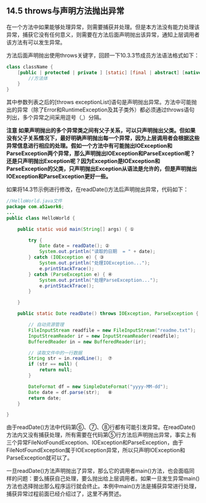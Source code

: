 ## 14.5 throws与声明方法抛出异常

在一个方法中如果能够处理异常，则需要捕获并处理。但是本方法没有能力处理该异常，捕获它没有任何意义，则需要在方法后面声明抛出该异常，通知上层调用者该方法有可以发生异常。

方法后面声明抛出使用throws关键字，回顾一下10.3.3节成员方法语法格式如下：

```java
class className {
    [public | protected | private ] [static] [final | abstract] [native] [synchronized] type methodName([paramList]) [throws exceptionList] {
        //方法体
    }
}

```


其中参数列表之后的[throws exceptionList]语句是声明抛出异常。方法中可能抛出的异常（除了Error和RuntimeException及其子类外）都必须通过throws语句列出，多个异常之间采用逗号（,）分隔。

**注意 如果声明抛出的多个异常类之间有父子关系，可以只声明抛出父类。但如果没有父子关系情况下，最好明确声明抛出每一个异常，因为上层调用者会根据这些异常信息进行相应的处理。假如一个方法中有可能抛出IOException和ParseException两个异常，那么声明抛出IOException和ParseException呢？还是只声明抛出Exception呢？因为Exception是IOException和ParseException的父类，只声明抛出Exception从语法是允许的，但是声明抛出IOException和ParseException更好一些。**

如果将14.3节示例进行修改，在readDate()方法后声明抛出异常，代码如下：


```java
//HelloWorld.java文件
package com.a51work6;
...
public class HelloWorld {

	public static void main(String[] args) { ①

		try {
			Date date = readDate(); ②
			System.out.println("读取的日期  = " + date);
		} catch (IOException e) { ③
			System.out.println("处理IOException...");
			e.printStackTrace();
		} catch (ParseException e) { ④
			System.out.println("处理ParseException...");
			e.printStackTrace();
		}

	}

	public static Date readDate() throws IOException, ParseException { ⑤

		// 自动资源管理
		FileInputStream readfile = new FileInputStream("readme.txt");	⑥
		InputStreamReader ir = new InputStreamReader(readfile);		
		BufferedReader in = new BufferedReader(ir);				

		// 读取文件中的一行数据
		String str = in.readLine();  ⑦
		if (str == null) {
			return null;
		}

		DateFormat df = new SimpleDateFormat("yyyy-MM-dd");
		Date date = df.parse(str);   ⑧
		return date;
	}

}
```

由于readDate()方法中代码第⑥、⑦、⑧行都有可能引发异常。在readDate()方法内又没有捕获处理，所有需要在代码第⑤行方法后声明抛出异常，事实上有三个异常FileNotFoundException、IOException和ParseException，由于FileNotFoundException属于IOException异常，所以只声明IOException和ParseException就可以了。

一旦readDate()方法声明抛出了异常，那么它的调用者main()方法，也会面临同样的问题：要么捕获自己处理，要么抛出给上层调用者。如果一旦发生异常main()方法也选择抛出那么程序运行就会终止。本例中main()方法是捕获异常进行处理，捕获异常过程前面已经介绍过了，这里不再赘述。